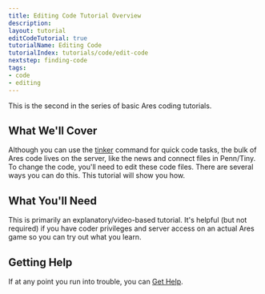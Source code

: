 ```yaml
---
title: Editing Code Tutorial Overview
description: 
layout: tutorial
editCodeTutorial: true
tutorialName: Editing Code
tutorialIndex: tutorials/code/edit-code
nextstep: finding-code
tags:
- code
- editing
---
```


This is the second in the series of basic Ares coding tutorials.

## What We'll Cover

Although you can use the [tinker](/tutorials/code/tinker.html) command for quick code tasks, the bulk of Ares code lives on the server, like the news and connect files in Penn/Tiny.  To change the code, you'll need to edit these code files.  There are several ways you can do this.  This tutorial will show you how.

## What You'll Need

This is primarily an explanatory/video-based tutorial.  It's helpful (but not required) if you have coder privileges and server access on an actual Ares game so you can try out what you learn.

## Getting Help

If at any point you run into trouble, you can [Get Help](/feedback.html).